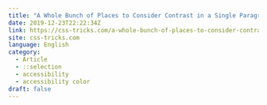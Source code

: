 ```yaml
---
title: "A Whole Bunch of Places to Consider Contrast in a Single Paragraph"
date: 2019-12-23T22:22:34Z
link: https://css-tricks.com/a-whole-bunch-of-places-to-consider-contrast-in-a-single-paragraph/?utm_medium=RSS&utm_source=news.12bit.vn
site: css-tricks.com
language: English
category:
  - Article
  - ::selection
  - accessibility
  - accessibility color
draft: false
---
```

